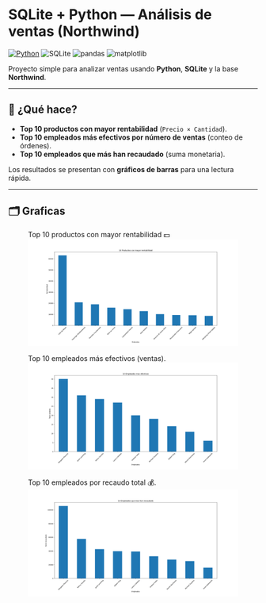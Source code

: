 # SQLite + Python — Análisis de ventas (Northwind)

[![Python](https://img.shields.io/badge/Python-3.10%2B-blue)](https://www.python.org/)
![SQLite](https://img.shields.io/badge/DB-SQLite-lightgrey)
![pandas](https://img.shields.io/badge/pandas-ok-success)
![matplotlib](https://img.shields.io/badge/matplotlib-ok-informational)


Proyecto simple para analizar ventas usando **Python**, **SQLite** y la base **Northwind**.

---

## 👀 ¿Qué hace?

- **Top 10 productos con mayor rentabilidad** (`Precio × Cantidad`).
- **Top 10 empleados más efectivos por número de ventas** (conteo de órdenes).
- **Top 10 empleados que más han recaudado** (suma monetaria).

Los resultados se presentan con **gráficos de barras** para una lectura rápida.

---

## 🗂️ Graficas
<figure>
  <figcaption>Top 10 productos con mayor rentabilidad 💵</figcaption>
  <img src="Img/productos.png" alt="Top 10 productos por rentabilidad" width="800">
</figure>

<figure>
  <figcaption>Top 10 empleados más efectivos (ventas).</figcaption>
  <img src="Img/Empleados.png" alt="Top 10 empleados por número de ventas" width="800">
</figure>

<figure>
  <figcaption>Top 10 empleados por recaudo total 💰.</figcaption>
  <img src="Img/recaudado.png" alt="Top 10 empleados por monto recaudado" width="800">
</figure>

